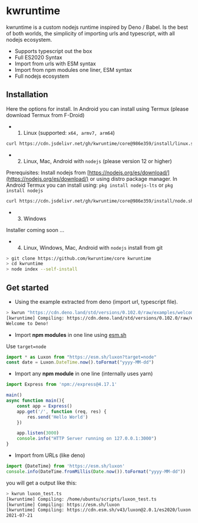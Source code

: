 # kwruntime

kwruntime is a custom nodejs runtime inspired by Deno / Babel. Is the best of both worlds, the simplicity of importing urls and typescript, with all nodejs ecosystem. 

- Supports typescript out the box
- Full ES2020 Syntax
- Import from urls with ESM syntax
- Import from npm modules one liner, ESM syntax
- Full nodejs ecosystem 


## Installation

Here the options for install. In Android you can install using Termux  (please download Termux from F-Droid)

* 1. Linux (supported: ```x64, armv7, arm64```)

```bash
curl https://cdn.jsdelivr.net/gh/kwruntime/core@986e359/install/linux.sh | bash
``` 

* 2. Linux, Mac, Android with ```nodejs``` (please version 12 or higher)

Prerequisites:  Install nodejs from [https://nodejs.org/es/download/](https://nodejs.org/es/download/) or using distro package manager.
In Android Termux you can install using: ```pkg install nodejs-lts``` or ```pkg install nodejs```

```bash
curl https://cdn.jsdelivr.net/gh/kwruntime/core@986e359/install/node.sh | bash
``` 

* 3. Windows 

Installer coming soon ...

* 4. Linux, Windows, Mac, Android with ```nodejs``` install from git

```bash 
> git clone https://github.com/kwruntime/core kwruntime
> cd kwruntime
> node index --self-install
```

## Get started

- Using the example extracted from deno (import url, typescript file).

```bash 
> kwrun "https://cdn.deno.land/std/versions/0.102.0/raw/examples/welcome.ts"
[kwruntime] Compiling: https://cdn.deno.land/std/versions/0.102.0/raw/examples/welcome.ts
Welcome to Deno!
``` 

- Import **npm modules** in one line using [esm.sh](https://esm.sh)

Use ```target=node```

```typescript
import * as Luxon from "https://esm.sh/luxon?target=node"
const date = Luxon.DateTime.now().toFormat("yyyy-MM-dd")
``` 



- Import any **npm module** in one line (internally uses yarn)

```typescript
import Express from 'npm://express@4.17.1'

main()
async function main(){
    const app = Express() 
    app.get('/', function (req, res) {
        res.send('Hello World')
    })

    app.listen(3000)
    console.info("HTTP Server running on 127.0.0.1:3000")
}
```


- Import from URLs (like deno)

```typescript
import {DateTime} from 'https://esm.sh/luxon'
console.info(DateTime.fromMillis(Date.now()).toFormat("yyyy-MM-dd"))
```

   you will get a output like this:

```bash 
> kwrun luxon_test.ts
[kwruntime] Compiling: /home/ubuntu/scripts/luxon_test.ts
[kwruntime] Compiling: https://esm.sh/luxon
[kwruntime] Compiling: https://cdn.esm.sh/v43/luxon@2.0.1/es2020/luxon.js
2021-07-21
```

